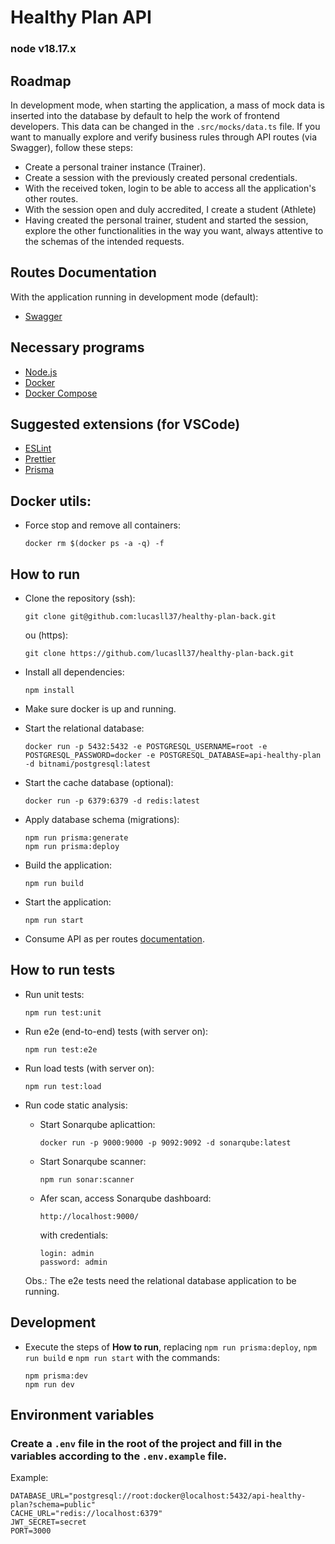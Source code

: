 # Healthy Plan API
### node v18.17.x

## Roadmap
In development mode, when starting the application, a mass of mock data is inserted into the database by default to help the work of frontend developers. This data can be changed in the `.src/mocks/data.ts` file. If you want to manually explore and verify business rules through API routes (via Swagger), follow these steps:

- Create a personal trainer instance (Trainer).
- Create a session with the previously created personal credentials.
- With the received token, login to be able to access all the application's other routes.
- With the session open and duly accredited, I create a student (Athlete)
- Having created the personal trainer, student and started the session, explore the other functionalities in the way you want, always attentive to the schemas of the intended requests.
## Routes Documentation
With the application running in development mode (default):
- [Swagger](http://localhost:3000/docs/)

## Necessary programs
- [Node.js](https://nodejs.org/en/)
- [Docker](https://www.docker.com/)
- [Docker Compose](https://docs.docker.com/compose/install/)

## Suggested extensions (for VSCode)
- [ESLint](https://marketplace.visualstudio.com/items?itemName=dbaeumer.vscode-eslint)
- [Prettier](https://marketplace.visualstudio.com/items?itemName=esbenp.prettier-vscode)
- [Prisma](https://marketplace.visualstudio.com/items?itemName=Prisma.prisma)

## Docker utils:
- Force stop and remove all containers:
    ```
    docker rm $(docker ps -a -q) -f
    ```

## How to run
- Clone the repository (ssh):
    ```
    git clone git@github.com:lucasll37/healthy-plan-back.git
    ```
    ou (https):
    ```
    git clone https://github.com/lucasll37/healthy-plan-back.git
    ```
- Install all dependencies:
    ```
    npm install
    ```
- Make sure docker is up and running.

- Start the relational database:
    ```
    docker run -p 5432:5432 -e POSTGRESQL_USERNAME=root -e POSTGRESQL_PASSWORD=docker -e POSTGRESQL_DATABASE=api-healthy-plan -d bitnami/postgresql:latest
    ```
- Start the cache database (optional):
    ```
    docker run -p 6379:6379 -d redis:latest
    ```
- Apply database schema (migrations):
    ```
    npm run prisma:generate
    npm run prisma:deploy
    ```
- Build the application:
    ```
    npm run build
    ```
- Start the application:
    ```
    npm run start
    ```
- Consume API as per routes [documentation](http://localhost:3000/docs/).

## How to run tests
- Run unit tests:
    ```
    npm run test:unit
    ```
- Run e2e (end-to-end) tests (with server on):
    ```
    npm run test:e2e
    ```
- Run load tests (with server on):
    ```
    npm run test:load
    ```
- Run code static analysis:
    - Start Sonarqube aplicattion:
        ```
        docker run -p 9000:9000 -p 9092:9092 -d sonarqube:latest
        ```
    - Start Sonarqube scanner:
        ```
        npm run sonar:scanner
        ```
    - Afer scan, access Sonarqube dashboard:
        ```
        http://localhost:9000/
        ```
        with credentials:
        ```
        login: admin
        password: admin
        ```

    Obs.: The e2e tests need the relational database application to be running.
## Development
- Execute the steps of **How to run**, replacing `npm run prisma:deploy`,
`npm run build` e `npm run start` with the commands:
    ```
    npm prisma:dev
    npm run dev
    ```

## Environment variables
### Create a `.env` file in the root of the project and fill in the variables according to the `.env.example` file.

Example:
```
DATABASE_URL="postgresql://root:docker@localhost:5432/api-healthy-plan?schema=public"
CACHE_URL="redis://localhost:6379"
JWT_SECRET=secret
PORT=3000
```
